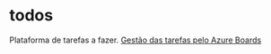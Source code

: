 # todos
Plataforma de tarefas a fazer.
[Gestão das tarefas pelo Azure Boards](https://dev.azure.com/raphaelfranciscodev/ToDos%20Project)
